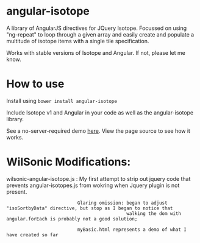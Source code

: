 angular-isotope
===============

A library of AngularJS directives for JQuery Isotope. Focussed on using "ng-repeat" to loop through a given array and easily create and populate a multitude of isotope items with a single tile specification.

Works with stable versions of Isotope and Angular. If not, please let me know.


How to use
==========

Install using `bower install angular-isotope`

Include Isotope v1 and Angular in your code as well as the angular-isotope library.

See a no-server-required demo [here](http://mankindsoftware.github.io/angular-isotope/).
View the page source to see how it works.


WilSonic Modifications:
========================
wilsonic-angular-isotope.js : My first attempt to strip out jquery code that prevents angular-isotopes.js from wokring
                              when Jquery plugin is not present.

                              Glaring omission: began to adjust "isoSortbyData" directive, but stop as I began to notice that
                                                walking the dom with angular.forEach is probably not a good solution;

                              myBasic.html represents a demo of what I have created so far

